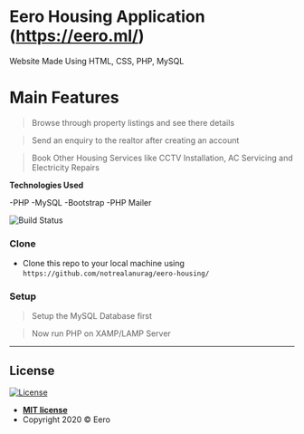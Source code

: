 # Eero Housing Application (https://eero.ml/)

Website Made Using HTML, CSS, PHP, MySQL

# Main Features

> Browse through property listings and see there details

> Send an enquiry to the realtor after creating an account

> Book Other Housing Services like CCTV Installation, AC Servicing and Electricity Repairs

**Technologies Used**

-PHP
-MySQL
-Bootstrap
-PHP Mailer

![Build Status](http://img.shields.io/travis/badges/badgerbadgerbadger.svg?style=flat-square)

### Clone

- Clone this repo to your local machine using `https://github.com/notrealanurag/eero-housing/`

### Setup

> Setup the MySQL Database first

> Now run PHP on XAMP/LAMP Server
---

## License

[![License](http://img.shields.io/:license-mit-blue.svg?style=flat-square)](http://badges.mit-license.org)

- **[MIT license](http://opensource.org/licenses/mit-license.php)**
- Copyright 2020 © Eero
